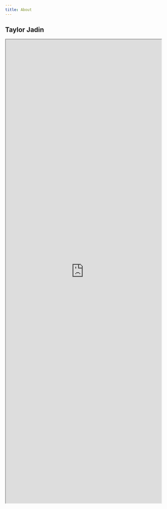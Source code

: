 ```yaml
---
title: About
---
```



## Taylor Jadin

<iframe width='100%' height='1500' src="https://docs.google.com/document/d/e/2PACX-1vSPGIOCxd2xpQ7niAjdv93wuqpvUqqf6LRFfE3NlCVT1kHEq47EXQl2H6WEl7NtImLUotb_092PwlE9/pub?embedded=true"></iframe>




